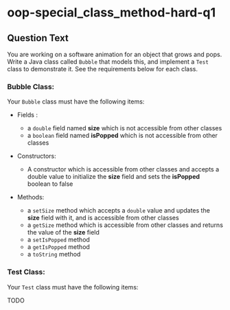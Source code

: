 # oop-special_class_method-hard-q1

## Question Text

You are working on a software animation for an object that grows and pops. Write a Java class called `Bubble`
that models this, and implement a `Test` class to demonstrate it. See the requirements below for each class.

### Bubble Class:

Your `Bubble` class must have the following items:

- Fields :
    - a `double` field named **size** which is not accessible from other classes
    - a `boolean` field named **isPopped** which is not accessible from other classes

- Constructors:
    - A constructor which is accessible from other classes and accepts a double value to initialize the **size** field
      and sets the **isPopped** boolean to false

- Methods:
    - a `setSize` method which accepts a `double` value and updates the **size** field with it, and is accessible from
      other classes
    - a `getSize` method which is accessible from other classes and returns the value of the **size** field
    - a `setIsPopped` method
    - a `getIsPopped` method
    - a `toString` method

### Test Class:

Your `Test` class must have the following items: 

TODO
